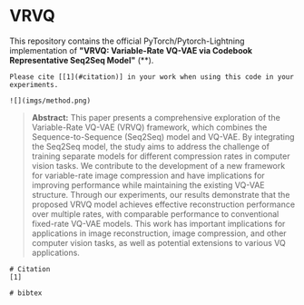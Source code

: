 # VRVQ
This repository contains the official PyTorch/Pytorch-Lightning implementation of **"VRVQ: Variable-Rate VQ-VAE via Codebook Representative Seq2Seq Model"** (**).
```
Please cite [[1](#citation)] in your work when using this code in your experiments.

![](imgs/method.png)
```
> **Abstract:** This paper presents a comprehensive exploration of the Variable-Rate VQ-VAE (VRVQ) framework, which combines the Sequence-to-Sequence (Seq2Seq) model and VQ-VAE. By integrating the Seq2Seq model, the study aims to address the challenge of training separate models for different compression rates in computer vision tasks. We contribute to the development of a new framework for variable-rate image compression and have implications for improving performance while maintaining the existing VQ-VAE structure. Through our experiments, our results demonstrate that the proposed VRVQ model achieves effective reconstruction performance over multiple rates, with comparable performance to conventional fixed-rate VQ-VAE models. This work has important implications for applications in image reconstruction, image compression, and other computer vision tasks, as well as potential extensions to various VQ applications.

```
# Citation
[1] 

# bibtex
```
